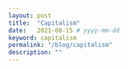 ```yaml
---
layout: post
title:  "Capitalism"
date:   2021-08-15 # yyyy-mm-dd
keyword: capitalism
permalink: "/blog/capitalism"
description: ""
---
```


















